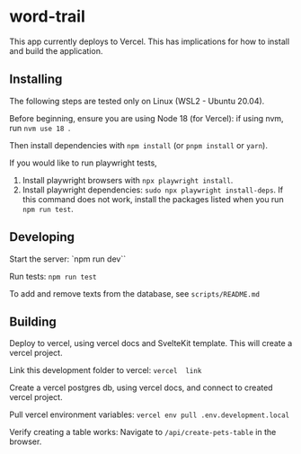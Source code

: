 # word-trail

This app currently deploys to Vercel. This has implications for how to install and build the application.

## Installing

The following steps are tested only on Linux (WSL2 - Ubuntu 20.04).

Before beginning, ensure you are using Node 18 (for Vercel): if using nvm, run `nvm use 18 `.

Then install dependencies with `npm install` (or `pnpm install` or `yarn`).

If you would like to run playwright tests,

1. Install playwright browsers with `npx playwright install`.
2. Install playwright dependencies: `sudo npx playwright install-deps`. If this command does not work, install the packages listed when you run `npm run test`.

## Developing

Start the server: `npm run dev``

Run tests: `npm run test`

To add and remove texts from the database, see `scripts/README.md`

## Building

Deploy to vercel, using vercel docs and SvelteKit template. This will create a vercel project.

Link this development folder to vercel: `vercel  link`

Create a vercel postgres db, using vercel docs, and connect to created vercel project.

Pull vercel environment variables: `vercel env pull .env.development.local`

Verify creating a table works: Navigate to `/api/create-pets-table` in the browser.
